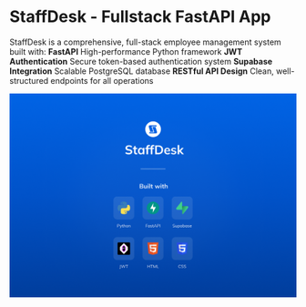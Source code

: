 # StaffDesk - Fullstack FastAPI App

StaffDesk is a comprehensive, full-stack employee management system built with:
**FastAPI** High-performance Python framework
**JWT Authentication** Secure token-based authentication system
**Supabase Integration** Scalable PostgreSQL database
**RESTful API Design** Clean, well-structured endpoints for all operations

![StaffDesk](./static/assets/Thumbnail.png)
